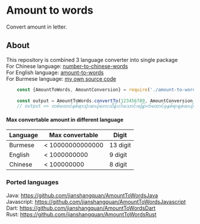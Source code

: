 # Amount to words

Convert amount in letter. 

## About
This repository is combined 3 language converter into single package\
For Chinese language: [number-to-chinese-words](https://www.npmjs.com/package/number-to-chinese-words)\
For English language: [amount-to-words](https://www.npmjs.com/package/amount-to-words)\
For Burmese language: [my own source code](https://github.com/jianshangquan/AmountToWordsJavascript)

```javascript
    const {AmountToWords, AmountConversion} = require('./amount-to-words');
    
    const output = AmountToWords.convertTo(123456789, AmountConversion.BURMESE);
    // output => တစ်ထောင်နှစ်ရာသုံးဆယ့်လေးသိန်းငါးသောင်းခြှောက်ထောင်ခုနှစ်ရာရှစ်ဆယ့်ကိုးကျပ်
```

#### Max convertable amount in different language
| Language | Max convertable | Digit |
|--|--|--|
| Burmese | < 10000000000000 | 13 digit
| English | < 1000000000 | 9 digit |
| Chinese | < 100000000 | 8 digit |


### Ported languages
Java: https://github.com/jianshangquan/AmountToWordsJava \
Javascript: https://github.com/jianshangquan/AmountToWordsJavascript \
Dart: https://github.com/jianshangquan/AmountToWordsDart \
Rust: https://github.com/jianshangquan/AmountToWordsRust
